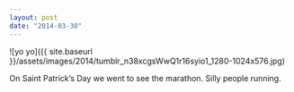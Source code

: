 ```yaml
---
layout: post
date: "2014-03-30"
---
```


![yo yo]({{ site.baseurl }}/assets/images/2014/tumblr_n38xcgsWwQ1r16syio1_1280-1024x576.jpg)

On Saint Patrick’s Day we went to see the marathon. Silly people running.
